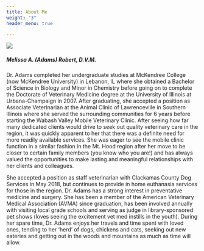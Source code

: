 ```yaml
---
title: About Me
weight: "3"
header_menu: true

---
```

![](/images/melis.jpg)

##### Melissa A. (Adams) Robert, D.V.M.

Dr. Adams completed her undergraduate studies at McKendree College (now McKendree University) in Lebanon, IL where she obtained a Bachelor of Science in Biology and Minor in Chemistry before going on to complete the Doctorate of Veterinary Medicine degree at the University of Illinois at Urbana-Champaign in 2007. After graduating, she accepted a position as Associate Veterinarian at the Animal Clinic of Lawrenceville in Southern Illinois where she served the surrounding communities for 6 years before starting the Wabash Valley Mobile Veterinary Clinic. After seeing how far many dedicated clients would drive to seek out quality veterinary care in the region, it was quickly apparent to her that there was a definite need for more readily available services. She was eager to see the mobile clinic function in a similar fashion in the Mt. Hood region after her move to be closer to certain family members (you know who you are!) and has always valued the opportunities to make lasting and meaningful relationships with her clients and colleagues.

She accepted a position as staff veterinarian with Clackamas County Dog Services in May 2018, but continues to provide in home euthanasia services for those in the region. Dr. Adams has a strong interest in preventative medicine and surgery. She has been a member of the American Veterinary Medical Association (AVMA) since graduation, has been involved annually with visiting local grade schools and serving as judge in library-sponsored pet shows (loves seeing the excitement vet med instills in the youth). During her spare time, Dr. Adams enjoys her travels and time spent with loved ones, tending to her ‘herd’ of dogs, chickens and cats, seeking out new eateries and getting out in the woods and mountains as much as time will allow.